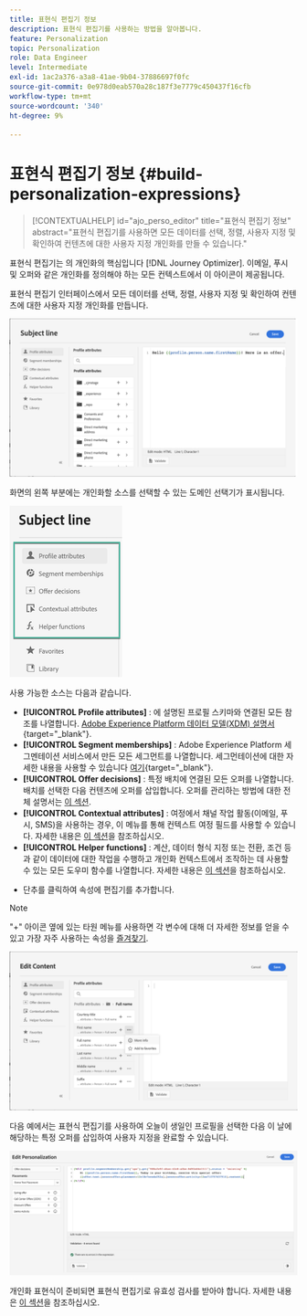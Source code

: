```yaml
---
title: 표현식 편집기 정보
description: 표현식 편집기를 사용하는 방법을 알아봅니다.
feature: Personalization
topic: Personalization
role: Data Engineer
level: Intermediate
exl-id: 1ac2a376-a3a8-41ae-9b04-37886697f0fc
source-git-commit: 0e978d0eab570a28c187f3e7779c450437f16cfb
workflow-type: tm+mt
source-wordcount: '340'
ht-degree: 9%

---
```


# 표현식 편집기 정보 {#build-personalization-expressions}

>[!CONTEXTUALHELP]
>id="ajo_perso_editor"
>title="표현식 편집기 정보"
>abstract="표현식 편집기를 사용하면 모든 데이터를 선택, 정렬, 사용자 지정 및 확인하여 컨텐츠에 대한 사용자 지정 개인화를 만들 수 있습니다."

표현식 편집기는 의 개인화의 핵심입니다 [!DNL Journey Optimizer]. 이메일, 푸시 및 오퍼와 같은 개인화를 정의해야 하는 모든 컨텍스트에서 이 아이콘이 제공됩니다.

표현식 편집기 인터페이스에서 모든 데이터를 선택, 정렬, 사용자 지정 및 확인하여 컨텐츠에 대한 사용자 지정 개인화를 만듭니다.

![](assets/perso_ee1.png)

화면의 왼쪽 부분에는 개인화할 소스를 선택할 수 있는 도메인 선택기가 표시됩니다.

![](assets/perso_ee3.png)

사용 가능한 소스는 다음과 같습니다.

* **[!UICONTROL Profile attributes]** : 에 설명된 프로필 스키마와 연결된 모든 참조를 나열합니다. [Adobe Experience Platform 데이터 모델(XDM) 설명서](https://experienceleague.adobe.com/docs/experience-platform/xdm/home.html?lang=ko-KR){target=&quot;_blank&quot;}.
* **[!UICONTROL Segment memberships]** : Adobe Experience Platform 세그멘테이션 서비스에서 만든 모든 세그먼트를 나열합니다. 세그먼테이션에 대한 자세한 내용을 사용할 수 있습니다 [여기](https://experienceleague.adobe.com/docs/experience-platform/segmentation/home.html){target=&quot;_blank&quot;}.
* **[!UICONTROL Offer decisions]** : 특정 배치에 연결된 모든 오퍼를 나열합니다. 배치를 선택한 다음 컨텐츠에 오퍼를 삽입합니다. 오퍼를 관리하는 방법에 대한 전체 설명서는 [이 섹션](../design/deliver-personalized-offers.md).
* **[!UICONTROL Contextual attributes]** : 여정에서 채널 작업 활동(이메일, 푸시, SMS)을 사용하는 경우, 이 메뉴를 통해 컨텍스트 여정 필드를 사용할 수 있습니다. 자세한 내용은 [이 섹션](personalization-use-case.md)을 참조하십시오.
* **[!UICONTROL Helper functions]** : 계산, 데이터 형식 지정 또는 전환, 조건 등과 같이 데이터에 대한 작업을 수행하고 개인화 컨텍스트에서 조작하는 데 사용할 수 있는 모든 도우미 함수를 나열합니다. 자세한 내용은 [이 섹션](functions/functions.md)을 참조하십시오.

+ 단추를 클릭하여 속성에 편집기를 추가합니다.

>[!NOTE]
>
>&quot;+&quot; 아이콘 옆에 있는 타원 메뉴를 사용하면 각 변수에 대해 더 자세한 정보를 얻을 수 있고 가장 자주 사용하는 속성을 [즐겨찾기](personalization-favorites.md).

![](assets/attribute-details.png)

다음 예에서는 표현식 편집기를 사용하여 오늘이 생일인 프로필을 선택한 다음 이 날에 해당하는 특정 오퍼를 삽입하여 사용자 지정을 완료할 수 있습니다.

![](assets/perso_ee2.png)

개인화 표현식이 준비되면 표현식 편집기로 유효성 검사를 받아야 합니다. 자세한 내용은 [이 섹션](personalization-validation.md)을 참조하십시오.
